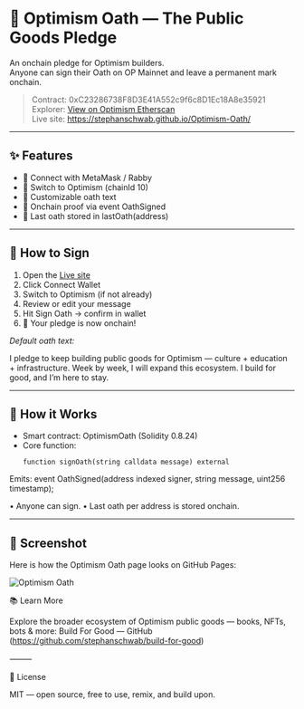 # 🔴 Optimism Oath — The Public Goods Pledge

An onchain pledge for Optimism builders.  
Anyone can sign their Oath on OP Mainnet and leave a permanent mark onchain.

> Contract: 0xC23286738F8D3E41A552c9f6c8D1Ec18A8e35921  
> Explorer: [View on Optimism Etherscan](https://optimistic.etherscan.io/address/0xC23286738F8D3E41A552c9f6c8D1Ec18A8e35921)  
> Live site: https://stephanschwab.github.io/Optimism-Oath/

---

## ✨ Features
- 🦊 Connect with MetaMask / Rabby  
- 🔴 Switch to Optimism (chainId 10)  
- 📝 Customizable oath text  
- 📜 Onchain proof via event OathSigned  
- 🧾 Last oath stored in lastOath(address)

---

## 🚀 How to Sign
1. Open the [Live site](https://stephanschwab.github.io/Optimism-Oath/)  
2. Click Connect Wallet  
3. Switch to Optimism (if not already)  
4. Review or edit your message  
5. Hit Sign Oath → confirm in wallet  
6. 🎉 Your pledge is now onchain!  


_Default oath text:_

I pledge to keep building public goods for Optimism — culture + education + infrastructure.
Week by week, I will expand this ecosystem. I build for good, and I’m here to stay.

---

## 🧩 How it Works
- Smart contract: OptimismOath (Solidity 0.8.24)
- Core function:
  ```solidity
  function signOath(string calldata message) external

Emits:
event OathSigned(address indexed signer, string message, uint256 timestamp);

• Anyone can sign.
 • Last oath per address is stored onchain.

---

## 📸 Screenshot

Here is how the Optimism Oath page looks on GitHub Pages:

![Optimism Oath](assets/OP-Oath.png)


📚 Learn More

Explore the broader ecosystem of Optimism public goods —
books, NFTs, bots & more: Build For Good — GitHub (https://github.com/stephanschwab/build-for-good)

⸻

📝 License

MIT — open source, free to use, remix, and build upon.
